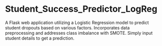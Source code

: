 # Student_Success_Predictor_LogReg
A Flask web application utilizing a Logistic Regression model to predict student dropouts based on various factors. Incorporates data preprocessing and addresses class imbalance with SMOTE. Simply input student details to get a prediction.
